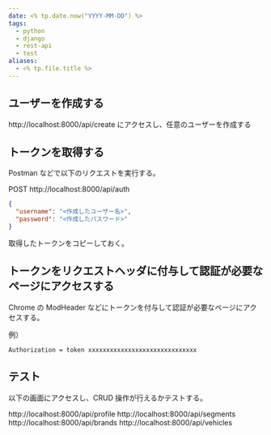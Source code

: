 ```yaml
---
date: <% tp.date.now("YYYY-MM-DD") %>
tags:
  - python
  - django
  - rest-api
  - test
aliases:
  - <% tp.file.title %>
---
```


## ユーザーを作成する

http://localhost:8000/api/create にアクセスし、任意のユーザーを作成する

## トークンを取得する

Postman などで以下のリクエストを実行する。

POST http://localhost:8000/api/auth

```json
{
  "username": "<作成したユーザー名>",
  "password": "<作成したパスワード>"
}
```

取得したトークンをコピーしておく。

## トークンをリクエストヘッダに付与して認証が必要なページにアクセスする

Chrome の ModHeader などにトークンを付与して認証が必要なページにアクセスする。

例）

```header
Authorization = token xxxxxxxxxxxxxxxxxxxxxxxxxxxxxx
```

## テスト

以下の画面にアクセスし、CRUD 操作が行えるかテストする。

http://localhost:8000/api/profile
http://localhost:8000/api/segments
http://localhost:8000/api/brands
http://localhost:8000/api/vehicles

